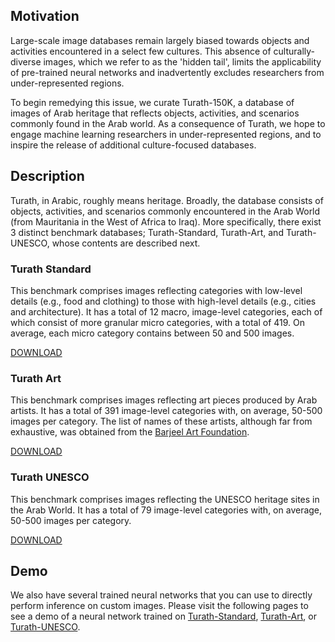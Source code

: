 ## Motivation

Large-scale image databases remain largely biased towards objects and activities encountered in a select few cultures. This absence of culturally-diverse images, which we refer to as the 'hidden tail', limits the applicability of pre-trained neural networks and inadvertently excludes researchers from under-represented regions. 

To begin remedying this issue, we curate Turath-150K, a database of images of Arab heritage that reflects objects, activities, and scenarios commonly found in the Arab world. As a consequence of Turath, we hope to engage machine learning researchers in under-represented regions, and to inspire the release of additional culture-focused databases. 

## Description

Turath, in Arabic, roughly means heritage. Broadly, the database consists of objects, activities, and scenarios 
commonly encountered in the Arab World (from Mauritania in the West of Africa to Iraq). More specifically, there 
exist 3 distinct benchmark databases; Turath-Standard, Turath-Art, and Turath-UNESCO, whose contents are described
next. 

### Turath Standard

This benchmark comprises images reflecting categories with low-level details (e.g., food and clothing) to those 
with high-level details (e.g., cities and architecture). It has a total of 12 macro, image-level categories, each of
which consist of more granular micro categories, with a total of 419. On average, each micro category contains between
50 and 500 images.

[DOWNLOAD]()

### Turath Art

This benchmark comprises images reflecting art pieces produced by Arab artists. It has a total of 391 image-level
categories with, on average, 50-500 images per category. The list of names of these artists, although far from
exhaustive, was obtained from the [Barjeel Art Foundation](https://www.barjeelartfoundation.org/).

[DOWNLOAD]()

### Turath UNESCO

This benchmark comprises images reflecting the UNESCO heritage sites in the Arab World. It has a total of 79 image-level categories with, on average, 50-500 images per category. 

[DOWNLOAD]()

## Demo

We also have several trained neural networks that you can use to directly perform inference on custom images. Please visit the following pages to see a demo of a neural network trained on [Turath-Standard](https://danikiyasseh.github.io/Turath/StandardDemo/), [Turath-Art](https://danikiyasseh.github.io/Turath/ArtDemo/), or [Turath-UNESCO](https://danikiyasseh.github.io/Turath/UNESCODemo/).
